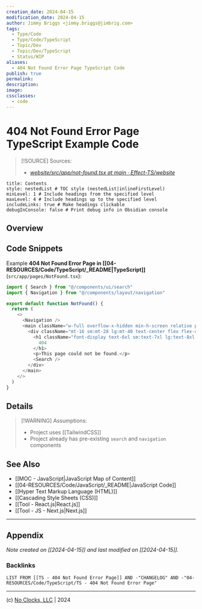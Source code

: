 ```yaml
---
creation_date: 2024-04-15
modification_date: 2024-04-15
author: Jimmy Briggs <jimmy.briggs@jimbrig.com>
tags:
  - Type/Code
  - Type/Code/TypeScript
  - Topic/Dev
  - Topic/Dev/TypeScript
  - Status/WIP
aliases:
  - 404 Not Found Error Page TypeScript Code
publish: true
permalink:
description:
image:
cssclasses:
  - code
---
```


# 404 Not Found Error Page TypeScript Example Code

> [!SOURCE] Sources:
> - *[website/src/app/not-found.tsx at main · Effect-TS/website](https://github.com/Effect-TS/website/blob/main/src/app/not-found.tsx)*

```table-of-contents
title: Contents 
style: nestedList # TOC style (nestedList|inlineFirstLevel)
minLevel: 1 # Include headings from the specified level
maxLevel: 4 # Include headings up to the specified level
includeLinks: true # Make headings clickable
debugInConsole: false # Print debug info in Obsidian console
```

## Overview

## Code Snippets

Example **404 Not Found Error Page in [[04-RESOURCES/Code/TypeScript/_README|TypeScript]]** (`src/app/pages/NotFound.tsx`):

```typescript
import { Search } from "@/components/ui/search"
import { Navigation } from "@/components/layout/navigation"

export default function NotFound() {
  return (
    <>
      <Navigation />
      <main className="w-full overflow-x-hidden min-h-screen relative pt-16 sm:pt-24 flex justify-center">
        <div className="mt-16 sm:mt-28 lg:mt-40 text-center flex flex-col items-center gap-8">
          <h1 className="font-display text-6xl sm:text-7xl lg:text-8xl text-transparent bg-clip-text bg-gradient-to-br from-red-400 to-red-600">
            404
          </h1>
          <p>This page could not be found.</p>
          <Search />
        </div>
      </main>
    </>
  )
}
```

## Details

> [!WARNING] Assumptions:
> - Project uses [[TailwindCSS]]
> - Project already has pre-existing `search` and `navigation` components

## See Also

- [[MOC - JavaScript|JavaScript Map of Content]]
- [[04-RESOURCES/Code/JavaScript/_README|JavaScript Code]]
- [[Hyper Text Markup Language (HTML)]]
- [[Cascading Style Sheets (CSS)]]
- [[Tool - React.js|React.js]]
- [[Tool - JS - Next.js|Next.js]]

***

## Appendix

*Note created on [[2024-04-15]] and last modified on [[2024-04-15]].*

### Backlinks

```dataview
LIST FROM [[TS - 404 Not Found Error Page]] AND -"CHANGELOG" AND -"04-RESOURCES/Code/TypeScript/TS - 404 Not Found Error Page"
```

***

(c) [No Clocks, LLC](https://github.com/noclocks) | 2024